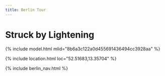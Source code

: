```yaml
---
title: Berlin Tour
---
```


# Struck by Lightening

{% include model.html mlid="8b6a3c122a0d455691436494cc3928aa" %}

{% include location.html loc="52.51683,13.35704" %}

{% include berlin_nav.html %}
